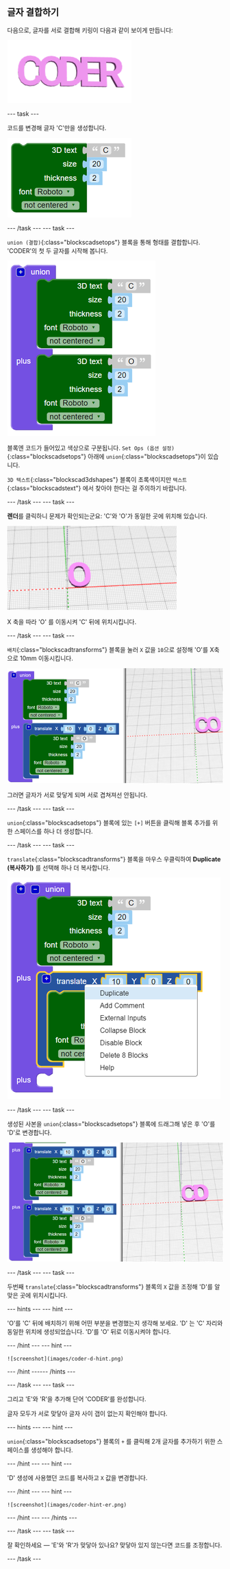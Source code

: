 ## 글자 결합하기

다음으로, 글자를 서로 결합해 키링이 다음과 같이 보이게 만듭니다:

![스크린샷](images/coder-letters-joined.png)

--- task ---

코드를 변경해 글자 'C'만을 생성합니다.

![스크린샷](images/coder-c.png)

--- /task --- --- task ---

`union (결합)`{:class="blockscadsetops"} 블록을 통해 형태를 결합합니다. 'CODER'의 첫 두 글자를 시작해 봅니다.

![스크린샷](images/coder-co.png)

블록엔 코드가 들어있고 색상으로 구분됩니다. `Set Ops (옵션 설정)`{:class="blockscadsetops"} 아래에 `union`{:class="blockscadsetops"}이 있습니다.

`3D 텍스트`{:class="blockscad3dshapes"} 블록이 초록색이지만 `텍스트`{:class="blockscadstext"} 에서 찾아야 한다는 걸 주의하기 바랍니다.

--- /task --- --- task ---

**렌더**를 클릭하니 문제가 확인되는군요: 'C'와 'O'가 동일한 곳에 위치해 있습니다.

![스크린샷](images/coder-same-place.png)

X 축을 따라 'O' 를 이동시켜 'C' 뒤에 위치시킵니다.

--- /task --- --- task ---

`배치`{:class="blockscadtransforms"} 블록을 눌러 `X` 값을 `10`으로 설정해 'O'를 X축으로 10mm 이동시킵니다.

![스크린샷](images/coder-translate.png)

그러면 글자가 서로 맞닿게 되며 서로 겹쳐져선 안됩니다.

--- /task --- --- task ---

`union`{:class="blockscadsetops"} 블록에 있는 `[+]` 버튼을 클릭해 블록 추가를 위한 스페이스를 하나 더 생성합니다.

--- /task --- --- task ---

`translate`{:class="blockscadtransforms"} 블록을 마우스 우클릭하여 **Duplicate (복사하기)** 를 선택해 하나 더 복사합니다.

![스크린샷](images/coder-duplicate.png)

--- /task --- --- task ---

생성된 사본을 `union`{:class="blockscadsetops"} 블록에 드래그해 넣은 후 'O'를 'D'로 변경합니다.

![스크린샷](images/coder-d.png)

--- /task --- --- task ---

두번째 `translate`{:class="blockscadtransforms"} 블록의 `X` 값을 조정해 'D'를 알맞은 곳에 위치시킵니다.

--- hints ---
 --- hint ---

'O'를 'C' 뒤에 배치하기 위해 어떤 부분을 변경했는지 생각해 보세요. 'D' 는 'C' 자리와 동일한 위치에 생성되었습니다. 'D'를 'O' 뒤로 이동시켜야 합니다.

--- /hint --- --- hint ---

    ![screenshot](images/coder-d-hint.png)

--- /hint ------ /hints ---

--- /task --- --- task ---

그리고 'E'와 'R'을 추가해 단어 'CODER'를 완성합니다.

글자 모두가 서로 맞닿아 글자 사이 갭이 없는지 확인해야 합니다.

--- hints ---
 --- hint ---

`union`{:class="blockscadsetops"} 블록의 `+` 를 클릭해 2개 글자를 추가하기 위한 스페이스를 생성해야 합니다.

--- /hint --- --- hint ---

'D' 생성에 사용했던 코드를 복사하고 `X` 값을 변경합니다.

--- /hint --- --- hint ---

    ![screenshot](images/coder-hint-er.png)

--- /hint --- --- /hints ---

--- /task --- --- task ---

잘 확인하세요 — 'E'와 'R'가 맞닿아 있나요? 맞닿아 있지 않는다면 코드를 조정합니다.

--- /task ---

